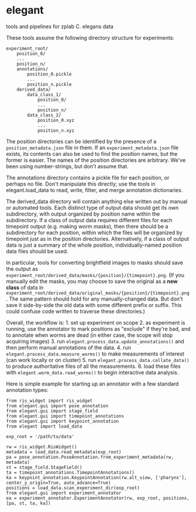 # elegant
tools and pipelines for zplab C. elegans data

These tools assume the following directory structure for experiments:

```
experiment_root/
    position_0/
    ...
    position_n/ 
    annotations/
        position_0.pickle
        ...
        position_n.pickle
    derived_data/
        data_class_1/
            position_0/
            ...
            position_n/
        data_class_2/
            position_0.xyz
            ...
            position_n.xyz
```
The position directories can be identified by the presence of a `position_metadata.json` file in them. If an `experiment_metadata.json` file exists, its contents can also be used to find the position names, but the former is easier. The names of the position directories are arbitrary. We've been using number-strings, but don't assume that.

The annotations directory contains a pickle file for each position, or perhaps no file. Don't manipulate this directly; use the tools in elegant.load_data to read, write, filter, and merge annotation dictionaries.

The derived_data directory will contain anything else written out by manual or automated tools. Each distinct type of output data should get its own subdirectory, with output organized by position name within the subdirectory. If a class of output data requires different files for each timepoint output (e.g. making worm masks), then there should be a subdirectory for each position, within which the files will be organized by timepoint just as in the position directories. Alternatively, if a class of output data is just a summary of the whole position, individually-named position data files should be used.

In particular, tools for converting brightfield images to masks should save the output as `experiment_root/derived_data/masks/{position}/{timepoint}.png`. (If you manually edit the masks, you may choose to save the original as a **new class** of data in `experiment_root/derived_data/original_masks/{position}/{timepoint}.png`. The same pattern should hold for any manually-changed data. But don't save it side-by-side the old data with some different prefix or suffix. This could confuse code written to traverse these directories.)

Overall, the workflow is:
    1. set up experiment on scope
    2. as experiment is running, use the annotator to mark positions as "exclude" if they're bad, and to annotate when worms are dead (in either case, the scope will stop acquiring images)
    3. run `elegant.process_data.update_annotations()` and then perform manual annotations of the data.
    4. run `elegant.process_data.measure_worms()` to make measurements of interest (can work locally or on cluster)
    5. run `elegant.process_data.collate_data()` to produce authoritative files of all the measurements.
    6. load these files with `elegant.worm_data.read_worms()` to begin interactive data analysis.

Here is simple example for starting up an annotator with a few standard annotation types:

    from ris_widget import ris_widget
    from elegant.gui import pose_annotation
    from elegant.gui import stage_field
    from elegant.gui import timepoint_annotations
    from elegant.gui import keypoint_annotation
    from elegant import load_data

    exp_root = '/path/to/data'
    
    rw = ris_widget.RisWidget()
    metadata = load_data.read_metadata(exp_root)
    pa = pose_annotation.PoseAnnotation.from_experiment_metadata(rw, metadata)
    st = stage_field.StageField()
    ta = timepoint_annotations.TimepointAnnotations()
    ka = keypoint_annotation.KeypointAnnotation(rw.alt_view, ['pharynx'], center_y_origin=True, auto_advance=True)
    positions = load_data.scan_experiment_dir(exp_root)
    from elegant.gui import experiment_annotator
    ea = experiment_annotator.ExperimentAnnotator(rw, exp_root, positions, [pa, st, ta, ka])
